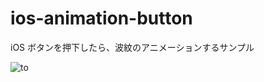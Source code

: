 # ios-animation-button
iOS ボタンを押下したら、波紋のアニメーションするサンプル

![to](https://cloud.githubusercontent.com/assets/9479568/26160327/ec80d9ac-3b5b-11e7-8f81-ba620fe53c03.gif)
